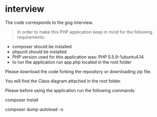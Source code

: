 # interview

The code corresponds to the gog interview.
> In order to make this PHP application keep in mind for the following requirements: 
  - composer should be installed
  - phpunit should be installed
  - PHP version used for this application was: PHP 5.5.9-1ubuntu4.14
  - to run the application run app.php located in the root folder

Please download the code forking the repository or downloading zip file.

You will find the Class diagram attached in the root folder.

Please before using the application run the following commands:

composer install

composer dump-autoload -o 